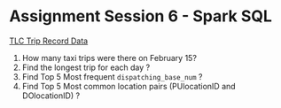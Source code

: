 # Assignment Session 6 - Spark SQL

[TLC Trip Record Data](https://www1.nyc.gov/site/tlc/about/tlc-trip-record-data.page)

1. How many taxi trips were there on February 15?
2. Find the longest trip for each day ?
3. Find Top 5 Most frequent `dispatching_base_num` ?
4. Find Top 5 Most common location pairs (PUlocationID and DOlocationID) ?
